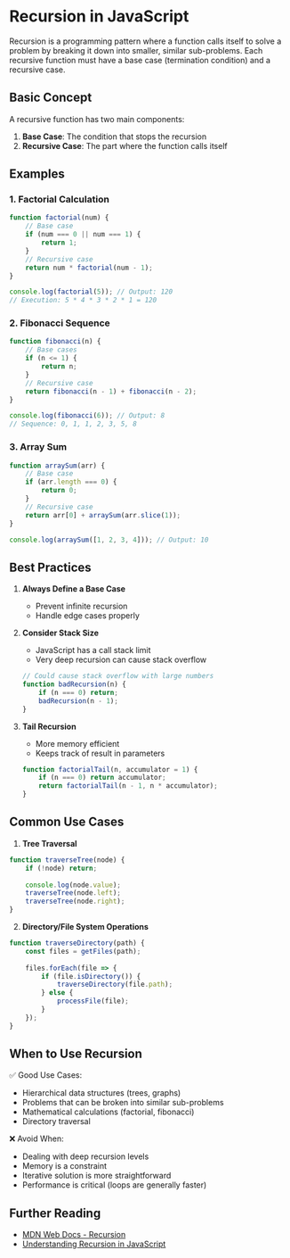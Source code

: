 # Recursion in JavaScript

Recursion is a programming pattern where a function calls itself to solve a problem by breaking it down into smaller, similar sub-problems. Each recursive function must have a base case (termination condition) and a recursive case.

## Basic Concept

A recursive function has two main components:
1. **Base Case**: The condition that stops the recursion
2. **Recursive Case**: The part where the function calls itself

## Examples

### 1. Factorial Calculation
```javascript
function factorial(num) {
    // Base case
    if (num === 0 || num === 1) {
        return 1;
    }
    // Recursive case
    return num * factorial(num - 1);
}

console.log(factorial(5)); // Output: 120
// Execution: 5 * 4 * 3 * 2 * 1 = 120
```

### 2. Fibonacci Sequence
```javascript
function fibonacci(n) {
    // Base cases
    if (n <= 1) {
        return n;
    }
    // Recursive case
    return fibonacci(n - 1) + fibonacci(n - 2);
}

console.log(fibonacci(6)); // Output: 8
// Sequence: 0, 1, 1, 2, 3, 5, 8
```

### 3. Array Sum
```javascript
function arraySum(arr) {
    // Base case
    if (arr.length === 0) {
        return 0;
    }
    // Recursive case
    return arr[0] + arraySum(arr.slice(1));
}

console.log(arraySum([1, 2, 3, 4])); // Output: 10
```

## Best Practices

1. **Always Define a Base Case**
   - Prevent infinite recursion
   - Handle edge cases properly

2. **Consider Stack Size**
   - JavaScript has a call stack limit
   - Very deep recursion can cause stack overflow
   ```javascript
   // Could cause stack overflow with large numbers
   function badRecursion(n) {
       if (n === 0) return;
       badRecursion(n - 1);
   }
   ```

3. **Tail Recursion**
   - More memory efficient
   - Keeps track of result in parameters
   ```javascript
   function factorialTail(n, accumulator = 1) {
       if (n === 0) return accumulator;
       return factorialTail(n - 1, n * accumulator);
   }
   ```

## Common Use Cases

1. **Tree Traversal**
```javascript
function traverseTree(node) {
    if (!node) return;
    
    console.log(node.value);
    traverseTree(node.left);
    traverseTree(node.right);
}
```

2. **Directory/File System Operations**
```javascript
function traverseDirectory(path) {
    const files = getFiles(path);
    
    files.forEach(file => {
        if (file.isDirectory()) {
            traverseDirectory(file.path);
        } else {
            processFile(file);
        }
    });
}
```

## When to Use Recursion

✅ Good Use Cases:
- Hierarchical data structures (trees, graphs)
- Problems that can be broken into similar sub-problems
- Mathematical calculations (factorial, fibonacci)
- Directory traversal

❌ Avoid When:
- Dealing with deep recursion levels
- Memory is a constraint
- Iterative solution is more straightforward
- Performance is critical (loops are generally faster)

## Further Reading
- [MDN Web Docs - Recursion](https://developer.mozilla.org/en-US/docs/Glossary/Recursion)
- [Understanding Recursion in JavaScript](https://javascript.info/recursion)